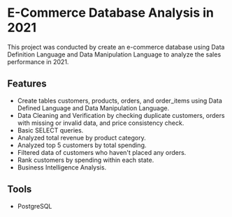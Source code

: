 # E-Commerce Database Analysis in 2021

This project was conducted by create an e-commerce database using Data Definition Language and Data Manipulation Language to analyze the sales performance in 2021.

## Features
- Create tables customers, products, orders, and order_items using Data Defined Language and Data Manipulation Language.
- Data Cleaning and Verification by checking duplicate customers, orders with missing or invalid data, and price consistency check.
- Basic SELECT queries.
- Analyzed total revenue by product category.
- Analyzed top 5 customers by total spending.
- Filtered data of customers who haven't placed any orders.
- Rank customers by spending within each state.
- Business Intelligence Analysis.

## Tools
- PostgreSQL
